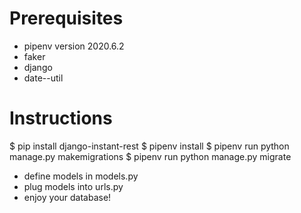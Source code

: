 # Prerequisites

- pipenv version 2020.6.2
- faker
- django
- date--util

# Instructions

$ pip install django-instant-rest
$ pipenv install
$ pipenv run python manage.py makemigrations
$ pipenv run python manage.py migrate

- define models in models.py
- plug models into urls.py
- enjoy your database!
